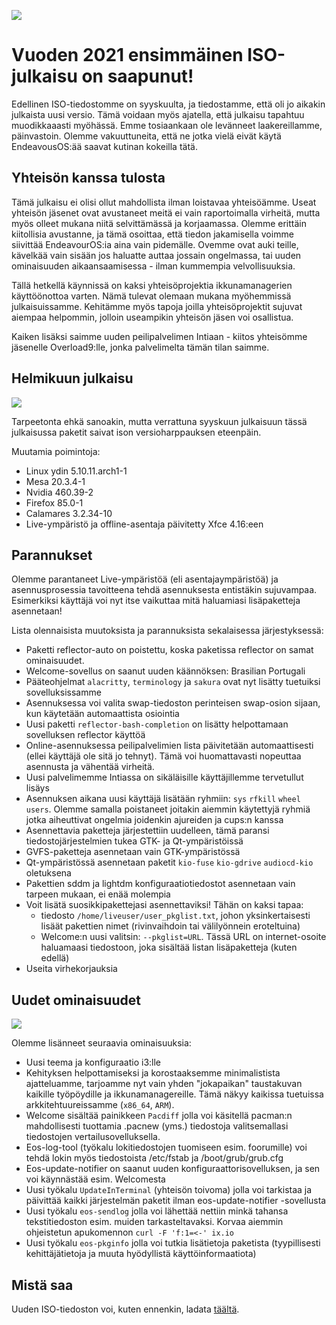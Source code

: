 ![](https://endeavouros.com/wp-content/uploads/2021/02/eos-i3-fresh.png)

# Vuoden 2021 ensimmäinen ISO-julkaisu on saapunut!

Edellinen ISO-tiedostomme on syyskuulta, ja tiedostamme, että oli jo aikakin julkaista uusi versio. Tämä voidaan myös ajatella, että julkaisu tapahtuu muodikkaaasti myöhässä. Emme tosiaankaan ole levänneet laakereillamme, päinvastoin. Olemme vakuuttuneita, että ne jotka vielä eivät käytä EndeavousOS:ää saavat kutinan kokeilla tätä.

## Yhteisön kanssa tulosta

Tämä julkaisu ei olisi ollut mahdollista ilman loistavaa yhteisöämme. Useat yhteisön jäsenet ovat avustaneet meitä ei vain raportoimalla virheitä, mutta myös olleet mukana niitä selvittämässä ja korjaamassa. Olemme erittäin kiitollisia avustanne, ja tämä osoittaa, että tiedon jakamisella voimme siivittää EndeavourOS:ia aina vain pidemälle. Ovemme ovat auki teille, kävelkää vain sisään jos haluatte auttaa jossain ongelmassa, tai uuden ominaisuuden aikaansaamisessa - ilman kummempia velvollisuuksia.

Tällä hetkellä käynnissä on kaksi yhteisöprojektia ikkunamanagerien käyttöönottoa varten. Nämä tulevat olemaan mukana myöhemmissä julkaisuissamme. Kehitämme myös tapoja joilla yhteisöprojektit sujuvat aiempaa helpommin, jolloin useampikin yhteisön jäsen voi osallistua.

Kaiken lisäksi saimme uuden peilipalvelimen Intiaan - kiitos yhteisömme jäsenelle Overload9:lle, jonka palvelimelta tämän tilan saimme.

## Helmikuun julkaisu

![](https://endeavouros.com/wp-content/uploads/2021/02/endeavouros-wallpaper1-1024x576.jpg)

Tarpeetonta ehkä sanoakin, mutta verrattuna syyskuun julkaisuun tässä julkaisussa paketit saivat ison versioharppauksen eteenpäin.

Muutamia poimintoja:
- Linux ydin 5.10.11.arch1-1
- Mesa 20.3.4-1
- Nvidia 460.39-2
- Firefox 85.0-1
- Calamares 3.2.34-10
- Live-ympäristö ja offline-asentaja päivitetty Xfce 4.16:een

## Parannukset

Olemme parantaneet Live-ympäristöä (eli asentajaympäristöä) ja asennusprosessia tavoitteena tehdä asennuksesta entistäkin sujuvampaa. Esimerkiksi käyttäjä voi nyt itse vaikuttaa mitä haluamiasi lisäpaketteja asennetaan!

Lista olennaisista muutoksista ja parannuksista sekalaisessa järjestyksessä:
- Paketti reflector-auto on poistettu, koska paketissa reflector on samat ominaisuudet.
- Welcome-sovellus on saanut uuden käännöksen: Brasilian Portugali
- Pääteohjelmat `alacritty`, `terminology` ja `sakura` ovat nyt lisätty tuetuiksi sovelluksissamme
- Asennuksessa voi valita swap-tiedoston perinteisen swap-osion sijaan, kun käytetään automaattista osiointia
- Uusi paketti `reflector-bash-completion` on lisätty helpottamaan sovelluksen reflector käyttöä
- Online-asennuksessa peilipalvelimien lista päivitetään automaattisesti (ellei käyttäjä ole sitä jo tehnyt). Tämä voi huomattavasti nopeuttaa asennusta ja vähentää virheitä.
- Uusi palvelimemme Intiassa on sikäläisille käyttäjillemme tervetullut lisäys
- Asennuksen aikana uusi käyttäjä lisätään ryhmiin: `sys` `rfkill` `wheel` `users`. Olemme samalla poistaneet joitakin aiemmin käytettyjä ryhmiä jotka aiheuttivat ongelmia joidenkin ajureiden ja cups:n kanssa
- Asennettavia paketteja järjestettiin uudelleen, tämä paransi tiedostojärjestelmien tukea GTK- ja Qt-ympäristöissä
- GVFS-paketteja asennetaan vain GTK-ympäristössä
- Qt-ympäristössä asennetaan paketit `kio-fuse` `kio-gdrive` `audiocd-kio` oletuksena
- Pakettien sddm ja lightdm konfiguraatiotiedostot asennetaan vain tarpeen mukaan, ei enää molempia
- Voit lisätä suosikkipakettejasi asennettaviksi! Tähän on kaksi tapaa:
  - tiedosto `/home/liveuser/user_pkglist.txt`, johon yksinkertaisesti lisäät pakettien nimet (rivinvaihdoin tai välilyönnein eroteltuina)
  - Welcome:n uusi valitsin: `--pkglist=URL`. Tässä URL on internet-osoite haluamaasi tiedostoon, joka sisältää listan lisäpaketteja (kuten edellä)
- Useita virhekorjauksia

## Uudet ominaisuudet

![](https://endeavouros.com/wp-content/uploads/2021/02/eos-rofi-menu-1024x576.png)

Olemme lisänneet seuraavia ominaisuuksia:
- Uusi teema ja konfiguraatio i3:lle
- Kehityksen helpottamiseksi ja korostaaksemme minimalistista ajatteluamme, tarjoamme nyt vain yhden "jokapaikan" taustakuvan kaikille työpöydille ja ikkunamanagereille. Tämä näkyy kaikissa tuetuissa arkkitehtuureissamme (`x86_64`, `ARM`).
- Welcome sisältää painikkeen `Pacdiff` jolla voi käsitellä pacman:n mahdollisesti tuottamia .pacnew (yms.) tiedostoja valitsemallasi tiedostojen vertailusovelluksella.
- Eos-log-tool (työkalu lokitiedostojen tuomiseen esim. foorumille) voi tehdä lokin myös tiedostoista /etc/fstab ja /boot/grub/grub.cfg
- Eos-update-notifier on saanut uuden konfiguraattorisovelluksen, ja sen voi käynnästää esim. Welcomesta
- Uusi työkalu `UpdateInTerminal` (yhteisön toivoma) jolla voi tarkistaa ja päivittää kaikki järjestelmän paketit ilman eos-update-notifier -sovellusta
- Uusi työkalu `eos-sendlog` jolla voi lähettää nettiin minkä tahansa tekstitiedoston esim. muiden tarkasteltavaksi. Korvaa aiemmin ohjeistetun apukomennon `curl -F 'f:1=<-' ix.io`
- Uusi työkalu `eos-pkginfo` jolla voi tutkia lisätietoja paketista (tyypillisesti kehittäjätietoja ja muuta hyödyllistä käyttöinformaatiota)

## Mistä saa

Uuden ISO-tiedoston voi, kuten ennenkin, ladata [täältä](https://endeavouros.com/latest-release/).
